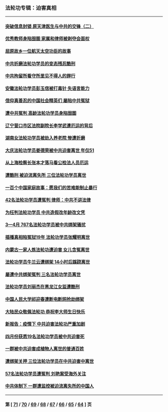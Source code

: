 ### 法轮功专辑：迫害真相
---
#### [突破信息封锁 原天津医生与中共的交锋（二）](../../pages/nf4379/n13767437.md?06270430) 
#### [优秀教师身陷囹圄 家属和律师被剥夺会面权](../../pages/nf4379/n13765832.md?06270430) 
#### [屈原故乡一位航天太空功臣的故事](../../pages/nf4379/n13764742.md?06270430) 
#### [中共折磨法轮功学员的变态残忍酷刑](../../pages/nf4379/n13762772.md?06270430) 
#### [中共拘留所看守所里见不得人的罪行](../../pages/nf4379/n13761656.md?06270430) 
#### [安徽法轮功学员彭玉信被打毒针 失语言能力](../../pages/nf4379/n13760892.md?06270430) 
#### [信仰真善忍的中国社会精英们 屡陷中共冤狱](../../pages/nf4379/n13760120.md?06270430) 
#### [遭中共冤判 高龄法轮功学员身陷囹圄](../../pages/nf4379/n13759378.md?06270430) 
#### [辽宁营口市区法院副院长李学武遭厄运的背后](../../pages/nf4379/n13757782.md?06270430) 
#### [湖南女法轮功学员被劫入养老院 惨遭折磨](../../pages/nf4379/n13756608.md?06270430) 
#### [大庆法轮功学员姜德荣被中共迫害离世 年仅51](../../pages/nf4379/n13755805.md?06270430) 
#### [从上海检察长张本才落马看公检法人员厄运](../../pages/nf4379/n13755011.md?06270430) 
#### [遭酷刑 被迫流离失所 三位法轮功学员离世](../../pages/nf4379/n13754229.md?06270430) 
#### [一百个中国家庭故事：愿我们的苦难能制止暴行](../../pages/nf4379/n13753117.md?06270430) 
#### [42名法轮功学员遭冤判 律师：中共不讲法律](../../pages/nf4379/n13753469.md?06270430) 
#### [为枉判法轮功学员 中共造假改年龄改文凭](../../pages/nf4379/n13752835.md?06270430) 
#### [3—4月 767名法轮功学员被中共绑架骚扰](../../pages/nf4379/n13732751.md?06270430) 
#### [插播真相陷冤狱19年 法轮功学员张耀明离世](../../pages/nf4379/n13748009.md?06270430) 
#### [内蒙古一家人炼法轮功遭迫害 女儿含冤离世](../../pages/nf4379/n13744475.md?06270430) 
#### [法轮功学员牛兰云遭绑架 14小时后蹊跷离世](../../pages/nf4379/n13744926.md?06270430) 
#### [屡遭中共绑架冤判 三名法轮功学员离世](../../pages/nf4379/n13743718.md?06270430) 
#### [法轮功学员刘丽杰在黑龙江女监遭酷刑](../../pages/nf4379/n13740915.md?06270430) 
#### [中国人民大学祁迎春遭断电断网抢劫绑架](../../pages/nf4379/n13730164.md?06270430) 
#### [大陆民众敬佩法轮功 恭祝李大师生日快乐](../../pages/nf4379/n13734669.md?06270430) 
#### [新报告：疫情下 中共迫害法轮功严重加剧](../../pages/nf4379/n13732612.md?06270430) 
#### [四月份获悉19名法轮功学员被中共迫害死](../../pages/nf4379/n13731456.md?06270430) 
#### [一群被中共迫害成植物人离世的普通百姓](../../pages/nf4379/n13730316.md?06270430) 
#### [遭绑架关押 三位法轮功学员在中共迫害中离世](../../pages/nf4379/n13727134.md?06270430) 
#### [57名法轮功学员遭冤判 刘艳案受海外关注](../../pages/nf4379/n13726210.md?06270430) 
#### [中共体制下 一群遭监控被迫流离失所的中国人](../../pages/nf4379/n13725531.md?06270430) 

---
#### 第 [ [71](./71.md?06270430) / [70](./70.md?06270430) / [69](./69.md?06270430) / [68](./68.md?06270430) / [67](./67.md?06270430) / [66](./66.md?06270430) / [65](./65.md?06270430) / [64](./64.md?06270430) ] 页
